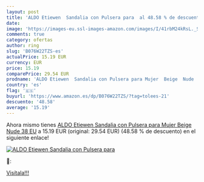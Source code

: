 ```yaml
---
layout: post
title: 'ALDO Etiewen  Sandalia con Pulsera para  al 48.58 % de descuento'
date: 
image: 'https://images-eu.ssl-images-amazon.com/images/I/41rbM24kRsL._SL200_.jpg'
comments: true
category: ofertas
author: ring
slug: 'B076W22TZS-es'
actualPrice: 15.19 EUR
currency: EUR
price: 15.19
comparePrice: 29.54 EUR
prodname: 'ALDO Etiewen  Sandalia con Pulsera para Mujer  Beige  Nude   38 EU'
country: 'es'
flag: '🇪🇸'
buyurl: 'https://www.amazon.es/dp/B076W22TZS/?tag=tolees-21'
descuento: '48.58'
average: '15.19'
---
```


Ahora mismo tienes [ALDO Etiewen  Sandalia con Pulsera para Mujer  Beige  Nude   38 EU](https://www.amazon.es/dp/B076W22TZS/?tag=tolees-21) a 15.19 EUR (original: 29.54 EUR) (48.58 %  de descuento) en el siguiente enlace!

[![ALDO Etiewen  Sandalia con Pulsera para ](https://images-eu.ssl-images-amazon.com/images/I/41rbM24kRsL._SL200_.jpg)](https://www.amazon.es/dp/B076W22TZS/?tag=tolees-21)

🔎:


[Visítala!!!](https://www.amazon.es/dp/B076W22TZS/?tag=tolees-21)
